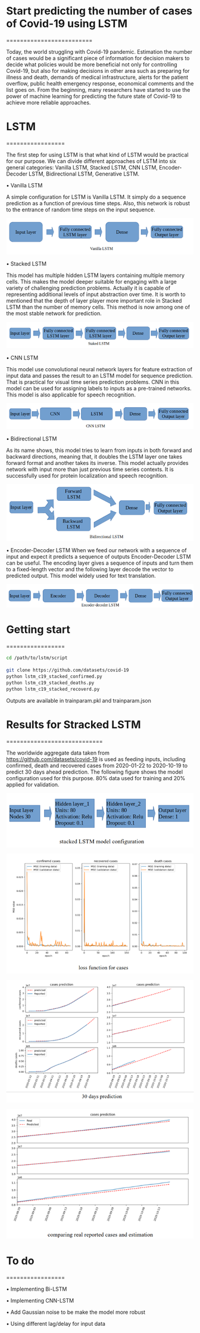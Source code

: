 # Start predicting the number of  cases of Covid-19 using LSTM
=========================

Today, the world struggling with Covid-19 pandemic. Estimation the number of cases would be a significant piece of  information for decision makers to decide what policies would be more beneficial not only for controlling Covid-19, but also for making decisions in other area such as preparing for illness and death, demands of medical infrastructure, alerts for the patient overflow, public health emergency response, economical comments and the list goes on.  From the beginning, many researchers have started to use the power of machine learning for predicting the future state of Covid-19 to achieve more reliable approaches.

# LSTM
=================

The first step for using LSTM is that what kind of LSTM would be practical for our purpose. We can divide different approaches of LSTM into six general categories: Vanilla LSTM, Stacked LSTM, CNN LSTM, Encoder-Decoder LSTM, Bidirectional LSTM, Generative LSTM.

• Vanilla LSTM

A simple configuration for LSTM is Vanilla LSTM. It simply do a sequence prediction as a function of previous time steps. Also, this network is robust to the entrance of random time steps on the input sequence.


<p align="center">
  <img src="./pic/1.png" />
</p>


 • Stacked LSTM

 This model has multiple hidden LSTM layers containing multiple memory cells. This makes the model deeper suitable for engaging with a large variety of challenging prediction problems. Actually it is capable of representing additional levels of input abstraction over time. It is worth to mentioned that the depth of layer player more important role in Stacked LSTM than the number of memory cells. This method is now among one of the most stable network for prediction.

<p align="center">
  <img src="./pic/2.png" />
</p>


• CNN LSTM

This model use convolutional  neural network layers for feature extraction of input data and passes the result to an LSTM model for sequence prediction. That is practical for visual time series prediction problems. CNN in this model can be used for assigning labels to inputs as a pre-trained networks. This model is also applicable for speech recognition. 	
 
<p align="center">
  <img src="./pic/3.png" />
</p>

• Bidirectional LSTM

As its name shows, this model tries to learn from inputs in both forward and backward directions, meaning that, it doubles the LSTM layer one takes forward format and another takes  its inverse. This model actually provides network with input more than just previous time series contexts. It is successfully used for protein localization and speech recognition.

<p align="center">
  <img src="./pic/4.png" />
</p>


• Encoder-Decoder LSTM
When we feed our network with a sequence of input and expect it predicts a sequence of outputs Encoder-Decoder LSTM can be useful. The encoding layer gives a sequence of inputs and turn them to a fixed-length vector and the following layer decode the vector to predicted output. This model widely used for text translation.	

<p align="center">
  <img src="./pic/5.png" />
</p>

# Getting start
=================

```bash
cd /path/to/lstm/script

git clone https://github.com/datasets/covid-19
python lstm_c19_stacked_confirmed.py
python lstm_c19_stacked_deaths.py
python lstm_c19_stacked_recoverd.py
```

Outputs are available in trainparam.pkl and trainparam.json

# Results for Stracked LSTM
============================

The worldwide aggregate data taken from  https://github.com/datasets/covid-19 is used as feeding inputs, including confirmed, death and recovered cases from 2020-01-22  to 2020-10-19 to predict 30 days ahead prediction. The following figure shows the model configuration used for this purpose. 80% data used for training and 20% applied for validation.

<p align="center">
  <img src="./pic/6.png" />
</p>

<p align="center">
  <img src="./pic/7.png" />
</p>

<p align="center">
  <img src="./pic/8.png" />
</p>

<p align="center">
  <img src="./pic/9.png" />
</p>


# To do
=================

• Implementing Bi-LSTM

• Implementing CNN-LSTM

• Add Gaussian noise to be make the model more robust

• Using different lag/delay for input data

